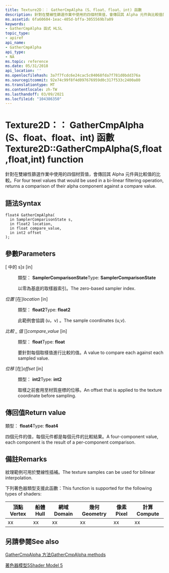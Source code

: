 ```yaml
---
title: Texture2D：： GatherCmpAlpha (S、float、float、int) 函數
description: 針對在雙線性篩選作業中使用的四個材質值，會傳回其 Alpha 元件與比較值的比較。 |Texture2D：： GatherCmpAlpha (S、float、float、int) 函數
ms.assetid: 6fa60604-1eac-405d-bffa-3055569b7a09
keywords:
- GatherCmpAlpha 函式 HLSL
topic_type:
- apiref
api_name:
- GatherCmpAlpha
api_type:
- NA
ms.topic: reference
ms.date: 05/31/2018
api_location: ''
ms.openlocfilehash: 3a7f7fcdc6e24cac5c04068fda7f781d0bdd376a
ms.sourcegitcommit: 92e74c99f8f4d097676959d0c317f533c2400a80
ms.translationtype: MT
ms.contentlocale: zh-TW
ms.lasthandoff: 03/09/2021
ms.locfileid: "104386350"
---
```

# <a name="texture2dgathercmpalphasfloatfloatint-function"></a><span data-ttu-id="afd2a-105">Texture2D：： GatherCmpAlpha (S、float、float、int) 函數</span><span class="sxs-lookup"><span data-stu-id="afd2a-105">Texture2D::GatherCmpAlpha(S,float,float,int) function</span></span>

<span data-ttu-id="afd2a-106">針對在雙線性篩選作業中使用的四個材質值，會傳回其 Alpha 元件與比較值的比較。</span><span class="sxs-lookup"><span data-stu-id="afd2a-106">For four texel values that would be used in a bi-linear filtering operation, returns a comparison of their alpha component against a compare value.</span></span>

## <a name="syntax"></a><span data-ttu-id="afd2a-107">語法</span><span class="sxs-lookup"><span data-stu-id="afd2a-107">Syntax</span></span>

``` syntax
float4 GatherCmpAlpha(
  in SamplerComparisonState s,
  in float2 location,
  in float compare_value,
  in int2 offset
);
```

## <a name="parameters"></a><span data-ttu-id="afd2a-108">參數</span><span class="sxs-lookup"><span data-stu-id="afd2a-108">Parameters</span></span>

<dl> <dt>

<span data-ttu-id="afd2a-109"> \[ 中的 s\]</span><span class="sxs-lookup"><span data-stu-id="afd2a-109">*s* \[in\]</span></span>
</dt> <dd>

<span data-ttu-id="afd2a-110">類型： **SamplerComparisonState**</span><span class="sxs-lookup"><span data-stu-id="afd2a-110">Type: **SamplerComparisonState**</span></span>

<span data-ttu-id="afd2a-111">以零為基底的取樣器索引。</span><span class="sxs-lookup"><span data-stu-id="afd2a-111">The zero-based sampler index.</span></span>

</dd> <dt>

<span data-ttu-id="afd2a-112">*位置* \[在\]</span><span class="sxs-lookup"><span data-stu-id="afd2a-112">*location* \[in\]</span></span>
</dt> <dd>

<span data-ttu-id="afd2a-113">類型： **float2**</span><span class="sxs-lookup"><span data-stu-id="afd2a-113">Type: **float2**</span></span>

<span data-ttu-id="afd2a-114">此範例會協調 (u，v) 。</span><span class="sxs-lookup"><span data-stu-id="afd2a-114">The sample coordinates (u,v).</span></span>

</dd> <dt>

<span data-ttu-id="afd2a-115">*比較 \_ 值* \[\]</span><span class="sxs-lookup"><span data-stu-id="afd2a-115">*compare\_value* \[in\]</span></span>
</dt> <dd>

<span data-ttu-id="afd2a-116">類型： **float**</span><span class="sxs-lookup"><span data-stu-id="afd2a-116">Type: **float**</span></span>

<span data-ttu-id="afd2a-117">要針對每個取樣值進行比較的值。</span><span class="sxs-lookup"><span data-stu-id="afd2a-117">A value to compare each against each sampled value.</span></span>

</dd> <dt>

<span data-ttu-id="afd2a-118">*位移* \[在\]</span><span class="sxs-lookup"><span data-stu-id="afd2a-118">*offset* \[in\]</span></span>
</dt> <dd>

<span data-ttu-id="afd2a-119">類型： **int2**</span><span class="sxs-lookup"><span data-stu-id="afd2a-119">Type: **int2**</span></span>

<span data-ttu-id="afd2a-120">取樣之前套用至材質座標的位移。</span><span class="sxs-lookup"><span data-stu-id="afd2a-120">An offset that is applied to the texture coordinate before sampling.</span></span>

</dd> </dl>

## <a name="return-value"></a><span data-ttu-id="afd2a-121">傳回值</span><span class="sxs-lookup"><span data-stu-id="afd2a-121">Return value</span></span>

<span data-ttu-id="afd2a-122">類型： **float4**</span><span class="sxs-lookup"><span data-stu-id="afd2a-122">Type: **float4**</span></span>

<span data-ttu-id="afd2a-123">四個元件的值，每個元件都是每個元件的比較結果。</span><span class="sxs-lookup"><span data-stu-id="afd2a-123">A four-component value, each component is the result of a per-component comparison.</span></span>

## <a name="remarks"></a><span data-ttu-id="afd2a-124">備註</span><span class="sxs-lookup"><span data-stu-id="afd2a-124">Remarks</span></span>

<span data-ttu-id="afd2a-125">紋理範例可用於雙線性插補。</span><span class="sxs-lookup"><span data-stu-id="afd2a-125">The texture samples can be used for bilinear interpolation.</span></span>

<span data-ttu-id="afd2a-126">下列著色器類型支援此函數：</span><span class="sxs-lookup"><span data-stu-id="afd2a-126">This function is supported for the following types of shaders:</span></span>



| <span data-ttu-id="afd2a-127">頂點</span><span class="sxs-lookup"><span data-stu-id="afd2a-127">Vertex</span></span> | <span data-ttu-id="afd2a-128">船體</span><span class="sxs-lookup"><span data-stu-id="afd2a-128">Hull</span></span> | <span data-ttu-id="afd2a-129">網域</span><span class="sxs-lookup"><span data-stu-id="afd2a-129">Domain</span></span> | <span data-ttu-id="afd2a-130">幾何</span><span class="sxs-lookup"><span data-stu-id="afd2a-130">Geometry</span></span> | <span data-ttu-id="afd2a-131">像素</span><span class="sxs-lookup"><span data-stu-id="afd2a-131">Pixel</span></span> | <span data-ttu-id="afd2a-132">計算</span><span class="sxs-lookup"><span data-stu-id="afd2a-132">Compute</span></span> |
|--------|------|--------|----------|-------|---------|
| <span data-ttu-id="afd2a-133">x</span><span class="sxs-lookup"><span data-stu-id="afd2a-133">x</span></span>      | <span data-ttu-id="afd2a-134">x</span><span class="sxs-lookup"><span data-stu-id="afd2a-134">x</span></span>    | <span data-ttu-id="afd2a-135">x</span><span class="sxs-lookup"><span data-stu-id="afd2a-135">x</span></span>      | <span data-ttu-id="afd2a-136">x</span><span class="sxs-lookup"><span data-stu-id="afd2a-136">x</span></span>        | <span data-ttu-id="afd2a-137">x</span><span class="sxs-lookup"><span data-stu-id="afd2a-137">x</span></span>     | <span data-ttu-id="afd2a-138">x</span><span class="sxs-lookup"><span data-stu-id="afd2a-138">x</span></span>       |



 

## <a name="see-also"></a><span data-ttu-id="afd2a-139">另請參閱</span><span class="sxs-lookup"><span data-stu-id="afd2a-139">See also</span></span>

<dl> <dt>

[<span data-ttu-id="afd2a-140">GatherCmpAlpha 方法</span><span class="sxs-lookup"><span data-stu-id="afd2a-140">GatherCmpAlpha methods</span></span>](texture2d-gathercmpalpha.md)
</dt> <dt>

[<span data-ttu-id="afd2a-141">著色器模型5</span><span class="sxs-lookup"><span data-stu-id="afd2a-141">Shader Model 5</span></span>](d3d11-graphics-reference-sm5.md)
</dt> </dl>

 

 




